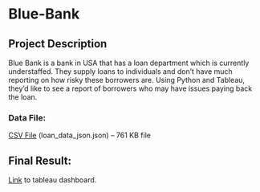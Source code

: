 # Blue-Bank

## Project Description
Blue Bank is a bank in USA that has a loan department which is currently understaffed. They supply loans to individuals and don’t have much reporting on how risky these
borrowers are.
Using Python and Tableau, they’d like to see a report of borrowers who may have issues paying back the loan.

### Data File: 
[CSV File](https://finch-groundhog-9245.squarespace.com/s/loan_data_json.json) (loan_data_json.json) – 761 KB file


## Final Result:
[Link](https://public.tableau.com/app/profile/sayona.purohit/viz/BlueBankLoanDashboard_16558411109600/BlueBankLoan) to tableau dashboard.
